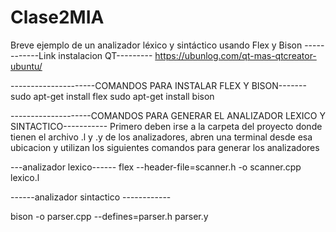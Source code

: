 # Clase2MIA
Breve ejemplo de un analizador léxico y sintáctico usando Flex y Bison
------------Link instalacion QT---------
https://ubunlog.com/qt-mas-qtcreator-ubuntu/

---------------------COMANDOS PARA INSTALAR FLEX Y BISON-------
sudo apt-get install flex
sudo apt-get install bison

--------------------COMANDOS PARA GENERAR EL ANALIZADOR LEXICO Y SINTACTICO-----------
Primero deben irse a la carpeta del proyecto donde tienen el archivo .l y .y de los analizadores,
abren una terminal desde esa ubicacion y utilizan los siguientes comandos para generar los analizadores

---analizador lexico------
flex --header-file=scanner.h -o scanner.cpp lexico.l

------analizador sintactico ------------

bison -o parser.cpp --defines=parser.h parser.y
